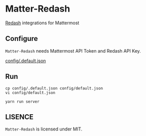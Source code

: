 # Matter-Redash

[Redash](https://redash.io) integrations for Mattermost

## Configure

`Matter-Redash` needs Mattermost API Token and Redash API Key.

[config/.default.json](https://github.com/kaakaa/matter-redash/blob/master/config/.default.json)

## Run

```
cp config/.default.json config/default.json
vi config/default.json

yarn run server
```

## LISENCE

`Matter-Redash` is licensed under MIT.